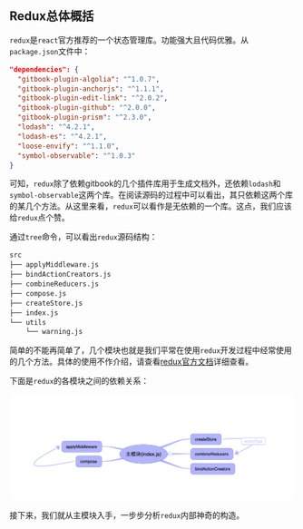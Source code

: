 ## Redux总体概括

`redux`是`react`官方推荐的一个状态管理库。功能强大且代码优雅。从`package.json`文件中：

```json
"dependencies": {
  "gitbook-plugin-algolia": "^1.0.7",
  "gitbook-plugin-anchorjs": "^1.1.1",
  "gitbook-plugin-edit-link": "^2.0.2",
  "gitbook-plugin-github": "^2.0.0",
  "gitbook-plugin-prism": "^2.3.0",
  "lodash": "^4.2.1",
  "lodash-es": "^4.2.1",
  "loose-envify": "^1.1.0",
  "symbol-observable": "^1.0.3"
}
```
可知，`redux`除了依赖gitbook的几个插件库用于生成文档外，还依赖`lodash`和`symbol-observable`这两个库。在阅读源码的过程中可以看出，其只依赖这两个库的某几个方法。从这里来看，`redux`可以看作是无依赖的一个库。这点，我们应该给`redux`点个赞。

通过`tree`命令，可以看出`redux`源码结构：

```bash
src
├── applyMiddleware.js
├── bindActionCreators.js
├── combineReducers.js
├── compose.js
├── createStore.js
├── index.js
└── utils
    └── warning.js
```
简单的不能再简单了，几个模块也就是我们平常在使用`redux`开发过程中经常使用的几个方法。具体的使用不作介绍，请查看[redux官方文档](http://redux.js.org/docs/introduction/index.html)详细查看。


下面是`redux`的各模块之间的依赖关系：

![](https://github.com/2json/my-images/blob/master/redux.png)

接下来，我们就从主模块入手，一步步分析`redux`内部神奇的构造。
